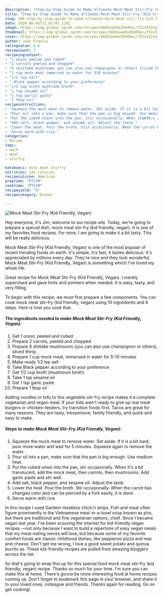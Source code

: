 ```yaml
---
description: "Step-by-Step Guide to Make Ultimate Mock Meat Stir-Fry (Kid Friendly, Vegan)"
title: "Step-by-Step Guide to Make Ultimate Mock Meat Stir-Fry (Kid Friendly, Vegan)"
slug: 384-step-by-step-guide-to-make-ultimate-mock-meat-stir-fry-kid-friendly-vegan
date: 2020-06-01T21:03:07.120Z
image: https://img-global.cpcdn.com/recipes/bb02aae9a3b9d9ac/751x532cq70/mock-meat-stir-fry-kid-friendly-vegan-recipe-main-photo.jpg
thumbnail: https://img-global.cpcdn.com/recipes/bb02aae9a3b9d9ac/751x532cq70/mock-meat-stir-fry-kid-friendly-vegan-recipe-main-photo.jpg
cover: https://img-global.cpcdn.com/recipes/bb02aae9a3b9d9ac/751x532cq70/mock-meat-stir-fry-kid-friendly-vegan-recipe-main-photo.jpg
author: Jean Francis
ratingvalue: 4.6
reviewcount: 7
recipeingredient:
- "1 onion peeled and cubed"
- "2 carrots peeled and chopped"
- "6 shiitake mushrooms you can also use champignon or others sliced thinly"
- "1 cup mock meat immersed in water for 510 minutes"
- "1/2 tsp salt"
- " Black pepper according to your preference"
- "1/2 cup broth mushroom broth"
- "1 tsp sesame oil"
- "1 tsp garlic paste"
- "1 tbsp oil"
recipeinstructions:
- "Squeeze the mock meat to remove water. Set aside. If it is a bit hard, pour more water and wait for 5 minutes. Squeeze again to remove the water."
- "Pour oil into a pan, make sure that the pan is big enough. Use medium heat."
- "Put the cubed onion into the pan, stir occasionally. When it&#39;s a bit translucent, add the mock meat, then carrots, then mushrooms. Add garlic paste and stir well."
- "Add salt, black pepper, and sesame oil. Adjust the taste."
- "Lower the heat. Pour the broth. Stir occasionally. When the carrot has changed color and can be pierced by a fork easily, it is done."
- "Serve warm with rice."
categories:
- Recipe
tags:
- mock
- meat
- stirfry

katakunci: mock meat stirfry 
nutrition: 241 calories
recipecuisine: American
preptime: "PT17M"
cooktime: "PT31M"
recipeyield: "3"
recipecategory: Dinner

---
```



![Mock Meat Stir-Fry (Kid Friendly, Vegan)](https://img-global.cpcdn.com/recipes/bb02aae9a3b9d9ac/751x532cq70/mock-meat-stir-fry-kid-friendly-vegan-recipe-main-photo.jpg)

Hey everyone, it's Jim, welcome to our recipe site. Today, we're going to prepare a special dish, mock meat stir-fry (kid friendly, vegan). It is one of my favorites food recipes. For mine, I am going to make it a bit tasty. This will be really delicious.

Mock Meat Stir-Fry (Kid Friendly, Vegan) is one of the most popular of recent trending foods on earth. It's simple, it's fast, it tastes delicious. It's appreciated by millions every day. They're nice and they look wonderful. Mock Meat Stir-Fry (Kid Friendly, Vegan) is something which I've loved my whole life.

Great recipe for Mock Meat Stir-Fry (Kid Friendly, Vegan). I merely supervised and gave hints and pointers when needed. It is easy, tasty, and very filling.


To begin with this recipe, we must first prepare a few components. You can cook mock meat stir-fry (kid friendly, vegan) using 10 ingredients and 6 steps. Here is how you cook that.

<!--inarticleads1-->

##### The ingredients needed to make Mock Meat Stir-Fry (Kid Friendly, Vegan):

1. Get 1 onion, peeled and cubed
1. Prepare 2 carrots, peeled and chopped
1. Prepare 6 shiitake mushrooms (you can also use champignon or others), sliced thinly
1. Prepare 1 cup mock meat, immersed in water for 5-10 minutes
1. Make ready 1/2 tsp salt
1. Take  Black pepper according to your preference
1. Get 1/2 cup broth (mushroom broth)
1. Take 1 tsp sesame oil
1. Get 1 tsp garlic paste
1. Prepare 1 tbsp oil


Adding noodles or tofu to this vegetable stir-fry recipe makes it a complete vegetarian and vegan meal. If your kids aren&#39;t ready to give up real meat burgers or chicken-tenders, try transition foods first. Tacos are great for many reasons. They are tasty, inexpensive, family friendly, and quick and easy to make. 

<!--inarticleads2-->

##### Steps to make Mock Meat Stir-Fry (Kid Friendly, Vegan):

1. Squeeze the mock meat to remove water. Set aside. If it is a bit hard, pour more water and wait for 5 minutes. Squeeze again to remove the water.
1. Pour oil into a pan, make sure that the pan is big enough. Use medium heat.
1. Put the cubed onion into the pan, stir occasionally. When it&#39;s a bit translucent, add the mock meat, then carrots, then mushrooms. Add garlic paste and stir well.
1. Add salt, black pepper, and sesame oil. Adjust the taste.
1. Lower the heat. Pour the broth. Stir occasionally. When the carrot has changed color and can be pierced by a fork easily, it is done.
1. Serve warm with rice.


In this recipe I used Gardein meatless chick&#39;n strips. Fish and meat often figure prominently in the Vietnamese meal-in-a-bowl soup known as pho, but there are traditional and fine vegetarian options, chief. Since I became vegan last year, I&#39;ve been scouring the internet for kid-friendly vegan recipes —not only because I want to build a repertoire of easy vegan meals that my meat-eating nieces will love, but because some of my favorite comfort foods are classic childhood dishes, like pepperoni pizza and mac and cheese. Don&#39;t get me wrong, I love a good sweet potato and quinoa burrito as. These kid-friendly recipes are pulled from amazing bloggers across the net. 

So that's going to wrap this up for this special food mock meat stir-fry (kid friendly, vegan) recipe. Thanks so much for your time. I'm sure you can make this at home. There's gonna be more interesting food at home recipes coming up. Don't forget to bookmark this page in your browser, and share it to your loved ones, colleague and friends. Thanks again for reading. Go on get cooking!
